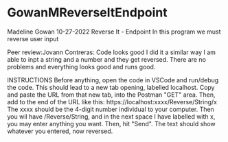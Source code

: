 # GowanMReverseItEndpoint
Madeline Gowan
10-27-2022
Reverse It - Endpoint
In this program we must reverse user input

Peer review:Jovann Contreras: Code looks good I did it a similar way I am able to inpt a string and a number and they get reversed. There are no problems and everything looks good and runs good.

INSTRUCTIONS
Before anything, open the code in VSCode and run/debug the code. This should lead to a new tab opening, labelled localhost. Copy and paste the URL from that new tab, into the Postman "GET" area. Then, add to the end of the URL like this:
https://localhost:xxxx/Reverse/String/x
The xxxx should be the 4-digit number individual to your computer. Then you wil have /Reverse/String, and in the next space I have labelled with x, you may enter anything you want. Then, hit "Send". The text should show whatever you entered, now reversed.
